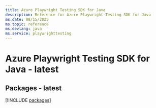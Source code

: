 ```yaml
---
title: Azure Playwright Testing SDK for Java
description: Reference for Azure Playwright Testing SDK for Java
ms.date: 08/15/2025
ms.topic: reference
ms.devlang: java
ms.service: playwrighttesting
---
```

# Azure Playwright Testing SDK for Java - latest
## Packages - latest
[!INCLUDE [packages](playwright-testing-index.md)]